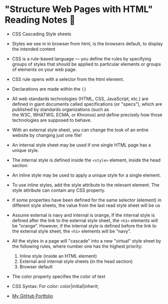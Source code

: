 # "Structure Web Pages with HTML" Reading Notes 📖

- CSS Cascading Style sheets
- Styles we see in in browser from html, is the browsers default, to display the intended content
- CSS is a rule-based language — you define the rules by specifying groups of styles that     should be applied to particular elements or groups of elements on your web page.
- CSS rule opens with a selector from the html element.
- Declarations are made within the `{}`
- All web standards technologies (HTML, CSS, JavaScript, etc.) are defined in giant documents called specifications (or "specs"), which are published by standards organizations (such as the W3C, WHATWG, ECMA, or Khronos) and define precisely how those technologies are supposed to behave.
- With an external style sheet, you can change the look of an entire website by changing just one file!
- An internal style sheet may be used if one single HTML page has a unique style.
- The internal style is defined inside the `<style>` element, inside the head section
- An inline style may be used to apply a unique style for a single element.
- To use inline styles, add the style attribute to the relevant element. The style attribute can contain any CSS property.
- If some properties have been defined for the same selector (element) in different style sheets, the value from the last read style sheet will be us

- Assume external is navy and internal is orange, If the internal style is defined after the link to the external style sheet, the `<h1>` elements will be "orange”.  However, if the internal style is defined before the link to the external style sheet, the `<h1>` elements will be "navy”.
- All the styles in a page will "cascade" into a new "virtual" style sheet by the following rules, where number one has the highest priority:
    1. Inline style (inside an HTML element)
    2. External and internal style sheets (in the head section)
    3. Browser default
- The color property specifies the color of text
- CSS Syntax: For color: color|initial|inherit;
- [My GitHub Portfolio](https://github.com/MaximoVincente/)

